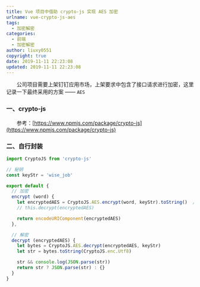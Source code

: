 ```yaml
---
title: Vue 项目中借助 crypto-js 实现 AES 加密
urlname: vue-crypto-js-aes
tags:
  - 加密解密
categories:
  - 前端
  - 加密解密
author: liuxy0551
copyright: true
date: 2019-11-11 22:23:08
updated: 2019-11-11 22:23:08
---
```



&emsp;&emsp;公司项目需要上架钉钉应用市场，上架要求中包含了接口请求进行加密，这里记录一下最终采用的方案 —— `AES`
<!--more-->


### 一、crypto-js

&emsp;&emsp;参考：[https://www.npmjs.com/package/crypto-js](https://www.npmjs.com/package/crypto-js)


### 二、自行封装

```javascript
import CryptoJS from 'crypto-js'

// 秘钥
const keyStr = 'wise_job'

export default {
  // 加密
  encrypt (word) {
    let encryptedAES = CryptoJS.AES.encrypt(word, keyStr).toString()  // base64 字符串
    // this.decrypt(encryptedAES)

    return encodeURIComponent(encryptedAES)
  },

  // 解密
  decrypt (encryptedAES) {
    let bytes = CryptoJS.AES.decrypt(encryptedAES, keyStr)
    let str = bytes.toString(CryptoJS.enc.Utf8)

    str && console.log(JSON.parse(str))
    return str ? JSON.parse(str) : {}
  }
}
```
